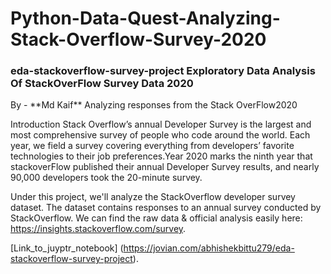 # Python-Data-Quest-Analyzing-Stack-Overflow-Survey-2020
<h3>eda-stackoverflow-survey-project
Exploratory Data Analysis Of StackOverFlow Survey
Data 2020</h3>
By - **Md Kaif**
Analyzing responses from the Stack OverFlow2020

Introduction
Stack Overflow’s annual Developer Survey is the largest and most comprehensive survey of people who code around the world. Each year, we field a survey covering everything from developers’ favorite technologies to their job preferences.Year 2020 marks the ninth year that stackoverFlow published their annual Developer Survey results, and nearly 90,000 developers took the 20-minute  survey.


Under this project, we'll analyze the StackOverflow developer survey dataset. The dataset contains responses to an annual survey conducted by StackOverflow. We can find the raw data & official analysis easily here: https://insights.stackoverflow.com/survey.

[Link_to_juyptr_notebook] (https://jovian.com/abhishekbittu279/eda-stackoverflow-survey-project).

